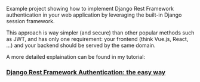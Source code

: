 Example project showing how to implement Django Rest Framework authentication in your web application by leveraging the built-in Django session framework.

This approach is way simpler (and secure) than other popular methods such as JWT, and has only one requirement: your frontend (think Vue.js, React, ...) and your backend should be served by the same domain.

A more detailed explaination can be found in my tutorial:

### [Django Rest Framework Authentication: the easy way](https://www.guguweb.com/2022/01/23/django-rest-framework-authentication-the-easy-way/)
